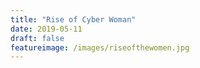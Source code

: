 ```yaml
---
title: "Rise of Cyber Woman"
date: 2019-05-11
draft: false
featureimage: /images/riseofthewomen.jpg
---
```




